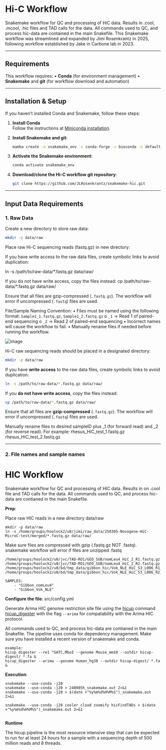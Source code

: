 # Hi-C Workflow

Snakemake workflow for QC and processing of HiC data. Results in .cool, .mcool, .hic files and TAD calls for the data. All commands used to QC, and process hic-data are contained in the main Snakefile. This Snakemake workflow was streamlined and expanded by Jimi Rosenkrantz in 2025, following workflow established by Jake in Carbone lab in 2023.

---

## Requirements

This workflow requires:
•	**Conda** (for environment management)
•	**Snakemake** and **git** (for workflow download and automation)

---

## Installation & Setup

If you haven’t installed Conda and Snakemake, follow these steps:

1. **Install Conda**  
   Follow the instructions at [Miniconda installation](https://docs.conda.io/en/latest/miniconda.html).

2. **Install Snakemake and git**:
   ```bash
   mamba create -n snakemake_env -c conda-forge -c bioconda -c defaults snakemake git
   ```
   
3. **Activate the Snakemake environment**:  
   ```bash
   conda activate snakemake_env
   ```
4. **Download/clone the Hi-C workflow git repository**:
   ```bash
   git clone https://github.com/JLRosenkrantz/snakemake-hic.git
   ```  

---

## Input Data Requirements

### 1. Raw Data
Create a new directory to store raw data:
   ```bash
   mkdir -p data/raw
   ```

Place raw Hi-C sequencing reads (fastq.gz) in new directory:

If you have write access to the raw data files, create symbolic links to avoid duplication:

ln -s /path/to/raw-data/*.fastq.gz data/raw/

If you do not have write access, copy the files instead:
cp /path/to/raw-data/*.fastq.gz data/raw/

Ensure that all files are gzip-compressed (`.fastq.gz`). The workflow will error if uncompressed (`.fastq`) files are used.

File/Sample Naming Convention:
•	Files must be named using the following format: `Sample1_1.fastq.gz`, `Sample1_2.fastq.gz`
o	`_1` → Read 1 of paired-end sequencing
o	`_2` → Read 2 of paired-end sequencing
•	Incorrect names will cause the workflow to fail.
•	Manually rename files if needed before running the workflow.

![image](https://github.com/user-attachments/assets/cacb3833-8315-457e-888e-4cadce6ae12d)






Hi-C raw sequencing reads should be placed in a designated directory:

```bash
mkdir -p data/raw
```

If you have **write access** to the raw data files, create symbolic links to avoid duplication:
```bash
ln -s /path/to/raw-data/*.fastq.gz data/raw/
```

If you **do not have write access**, copy the files instead:
```bash
cp /path/to/raw-data/*.fastq.gz data/raw/
```

Ensure that all files are **gzip-compressed** (`.fastq.gz`). The workflow will error if uncompressed (`.fastq`) files are used.

Manually rename files to desired sampleID plus _1 (for forward read) and _2 (for reverse read). For example:
rhesus_HiC_test_1.fastq.gz
rhesus_HiC_test_2.fastq.gz










---

### 2. File names and sample names





































# HIC Workflow

Snakemake workflow for QC and processing of HIC data. Results in on .cool file and TAD calls for the data. All commands used to QC, and process hic-data are contianed in the main Snakefile.

**Prep**:

Place raw HIC reads in a new directory data/raw

```
mkdir -p data/raw
ln -s /home/groups/hoolock2/u0/jimi/raw_data/250305-Novogene-HiC-MicroC-test/merged/*.fastq.gz data/raw/
```
Make sure files are compressed with gzip (.fastq.gz NOT .fastq). snakemake workflow will error if files are unzipped .fastq

```
/home/groups/hoolock2/u0/jvc/TAD-RO1/GEO_SUB/nomLeu4_HiC_2_R1.fastq.gz
/home/groups/hoolock2/u0/jvc/TAD-RO1/GEO_SUB/nomLeu4_HiC_2_R2.fastq.gz
/home/groups/hoolock2/u0/bd/tmp_data/gibbon_hic/Vok_NLE_HiC_S3_L006_R1_001.fastq.gz
/home/groups/hoolock2/u0/bd/tmp_data/gibbon_hic/Vok_NLE_HiC_S3_L006_R2_001.fastq.gz

SAMPLES:
    - "Gibbon_nomLeu4"
    - "Gibbon_Vok_NLE"

```


**Configure the file**: src/config.yml

Generate Arima HIC genome restriction site file using the [hicup](https://www.bioinformatics.babraham.ac.uk/projects/hicup/) command [hicup_digester](https://www.bioinformatics.babraham.ac.uk/projects/hicup/) with the flag `--arima` for compatability with the Arima HIC protocol.

All commands used to QC, and process hic-data are contianed in the main Snakefile. The pipeline uses conda for dependency management. Make sure you have installed a recent version of snakemake and conda.
```
example:
hicup_digester --re1 ^GATC,MboI --genome Mouse_mm10 --outdir hicup-digest/ *.fa &
hicup_digester --arima --genome Human_hg38 --outdir hicup-digest/ *.fa &
```

**Execution**:

```
snakemake --use-conda -j20
snakemake --use-conda -j20 > 240905h_snakemake.out 2>&1
snakemake --use-conda -j20 > $(date +"%y%m%d%H%M%S")_snakemake.out 2>&1

snakemake --use-conda -j20 cooler_cload zoomify hicFindTADs > $(date +"%y%m%d%H%M%S")_snakemake.out 2>&1


```

**Runtime**

The hicup pipeline is the most resource intensive step that can be expected to run for at least 24 hours for a sample with a sequencing depth of 500 million reads and 8 threads.










